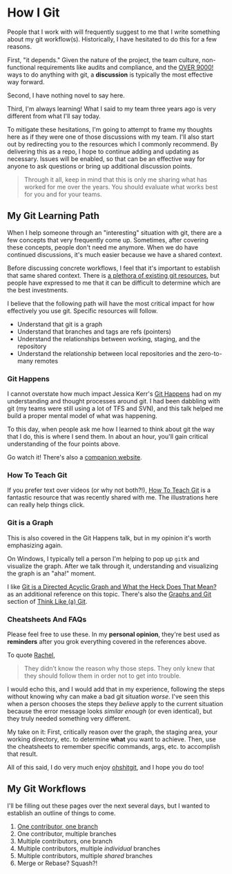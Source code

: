 # How I Git

People that I work with will frequently suggest to me that I write something about my git workflow(s). Historically, I have hesitated to do this for a few reasons.

First, "it depends." Given the nature of the project, the team culture, non-functional requirements like audits and compliance, and the [OVER 9000!](https://www.youtube.com/watch?v=SiMHTK15Pik) ways to do anything with git, a **discussion** is typically the most effective way forward.

Second, I have nothing novel to say here.

Third, I'm always learning! What I said to my team three years ago is very different from what I'll say today.

To mitigate these hesitations, I'm going to attempt to frame my thoughts here as if they were one of those  discussions with my team. I'll also start out by redirecting you to the resources which I commonly recommend. By delivering this as a repo, I hope to continue adding and updating as necessary. Issues will be enabled, so that can be an effective way for anyone to ask questions or bring up additional discussion points.

> Through it all, keep in mind that this is only me sharing what has worked for me over the years. You should evaluate what works best for you and for your teams.

## My Git Learning Path

When I help someone through an "interesting" situation with git, there are a few concepts that very frequently come up. Sometimes, after covering these concepts, people don't need me anymore. When we do have continued discussions, it's much easier because we have a shared context.

Before discussing concrete workflows, I feel that it's important to establish that same shared context. There is [a plethora of existing git resources](https://github.com/jongio/gitawesome), but people have expressed to me that it can be difficult to determine which are the best investments.

I believe that the following path will have the most critical impact for how effectively you use git. Specific resources will follow.

- Understand that git is a graph
- Understand that branches and tags are refs (pointers)
- Understand the relationships between working, staging, and the repository
- Understand the relationship between local repositories and the zero-to-many remotes

### Git Happens

I cannot overstate how much impact Jessica Kerr's [Git Happens](https://www.youtube.com/watch?v=Dv8I_kfrFWw) had on my understanding and thought processes around git. I had been dabbling with git (my teams were still using a lot of TFS and SVN), and this talk helped me build a proper mental model of what was happening.

To this day, when people ask me how I learned to think about git the way that I do, this is where I send them. In about an hour, you'll gain critical understanding of the four points above.

Go watch it! There's also a [companion website](http://jessitron.github.io/git-happens/).

### How To Teach Git

If you prefer text over videos (or why not both?!), [How To Teach Git](https://rachelcarmena.github.io/2018/12/12/how-to-teach-git.html) is a fantastic resource that was recently shared with me. The illustrations here can really help things click.

### Git is a Graph

This is also covered in the Git Happens talk, but in my opinion it's worth emphasizing again.

On Windows, I typically tell a person I'm helping to pop up `gitk` and visualize the graph. After we talk through it, understanding and visualizing the graph is an "aha!" moment.

I like [Git is a Directed Acyclic Graph and What the Heck Does That Mean?](https://medium.com/girl-writes-code/git-is-a-directed-acyclic-graph-and-what-the-heck-does-that-mean-b6c8dec65059) as an additional reference on this topic. There's also the [Graphs and Git](http://think-like-a-git.net/sections/graphs-and-git.html) section of [Think Like (a) Git](http://think-like-a-git.net/).

### Cheatsheets And FAQs

Please feel free to use these. In my **personal opinion**, they're best used as **reminders** after you grok everything covered in the references above.

To quote [Rachel](https://rachelcarmena.github.io/2018/12/12/how-to-teach-git.html),

> They didn’t know the reason why those steps. They only knew that they should follow them in order not to get into trouble.

I would echo this, and I would add that in my experience, following the steps without knowing why can make a bad git situation *worse*. I've seen this when a person chooses the steps they *believe* apply to the current situation because the error message looks *similar enough* (or even identical), but they truly needed something very different.

My take on it: First, critically reason over the graph, the staging area, your working directory, etc. to determine **what** you want to achieve. Then, use the cheatsheets to remember specific commands, args, etc. to accomplish that result.

All of this said, I do very much enjoy [ohshitgit](http://ohshitgit.com/), and I hope you do too!

## My Git Workflows

I'll be filling out these pages over the next several days, but I wanted to establish an outline of things to come.

1. [One contributor, one branch](./my-git-workflows/one-dev-one-branch) 
1. One contributor, multiple branches
1. Multiple contributors, one branch
1. Multiple contributors, multiple *individual* branches
1. Multiple contributors, multiple *shared* branches
1. Merge or Rebase? Squash?!